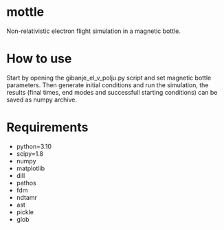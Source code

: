 # mottle
Non-relativistic electron flight simulation in a magnetic bottle.

# How to use
Start by opening the gibanje_el_v_polju.py script and set magnetic bottle parameters.
Then generate initial conditions and run the simulation, the results (final times, end modes and successfull starting conditions) can be saved as numpy archive.

# Requirements
- python=3.10
- scipy=1.8
- numpy
- matplotlib
- dill
- pathos
- fdm
- ndtamr
- ast
- pickle
- glob
